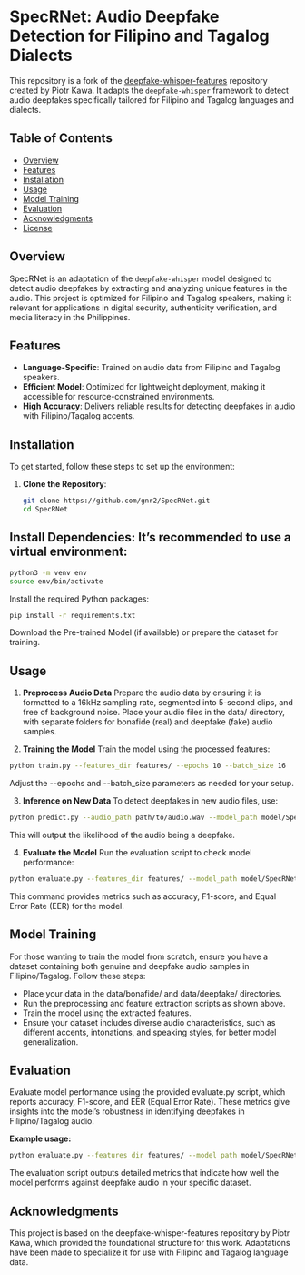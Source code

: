 # SpecRNet: Audio Deepfake Detection for Filipino and Tagalog Dialects

This repository is a fork of the [deepfake-whisper-features](https://github.com/piotrkawa/deepfake-whisper-features.git) repository created by Piotr Kawa. It adapts the `deepfake-whisper` framework to detect audio deepfakes specifically tailored for Filipino and Tagalog languages and dialects.

## Table of Contents
- [Overview](#overview)
- [Features](#features)
- [Installation](#installation)
- [Usage](#usage)
- [Model Training](#model-training)
- [Evaluation](#evaluation)
- [Acknowledgments](#acknowledgments)
- [License](#license)

## Overview
SpecRNet is an adaptation of the `deepfake-whisper` model designed to detect audio deepfakes by extracting and analyzing unique features in the audio. This project is optimized for Filipino and Tagalog speakers, making it relevant for applications in digital security, authenticity verification, and media literacy in the Philippines.

## Features
- **Language-Specific**: Trained on audio data from Filipino and Tagalog speakers.
- **Efficient Model**: Optimized for lightweight deployment, making it accessible for resource-constrained environments.
- **High Accuracy**: Delivers reliable results for detecting deepfakes in audio with Filipino/Tagalog accents.

## Installation
To get started, follow these steps to set up the environment:

1. **Clone the Repository**:
   ```bash
   git clone https://github.com/gnr2/SpecRNet.git
   cd SpecRNet
   ```

## Install Dependencies: It’s recommended to use a virtual environment:

```bash
python3 -m venv env
source env/bin/activate
```

Install the required Python packages:
```bash
pip install -r requirements.txt
```
Download the Pre-trained Model (if available) or prepare the dataset for training.

## Usage

1. **Preprocess Audio Data**
Prepare the audio data by ensuring it is formatted to a 16kHz sampling rate, segmented into 5-second clips, and free of background noise. Place your audio files in the data/ directory, with separate folders for bonafide (real) and deepfake (fake) audio samples.

2. **Training the Model**
Train the model using the processed features:

```bash
python train.py --features_dir features/ --epochs 10 --batch_size 16
```
Adjust the --epochs and --batch_size parameters as needed for your setup.

3. **Inference on New Data**
To detect deepfakes in new audio files, use:

```bash
python predict.py --audio_path path/to/audio.wav --model_path model/SpecRNet.pth
```
This will output the likelihood of the audio being a deepfake.

4. **Evaluate the Model**
Run the evaluation script to check model performance:

```bash
python evaluate.py --features_dir features/ --model_path model/SpecRNet.pth
```
This command provides metrics such as accuracy, F1-score, and Equal Error Rate (EER) for the model.

## Model Training
For those wanting to train the model from scratch, ensure you have a dataset containing both genuine and deepfake audio samples in Filipino/Tagalog. Follow these steps:

- Place your data in the data/bonafide/ and data/deepfake/ directories.
- Run the preprocessing and feature extraction scripts as shown above.
- Train the model using the extracted features.
- Ensure your dataset includes diverse audio characteristics, such as different accents, intonations, and speaking styles, for better model generalization.

## Evaluation
Evaluate model performance using the provided evaluate.py script, which reports accuracy, F1-score, and EER (Equal Error Rate). These metrics give insights into the model’s robustness in identifying deepfakes in Filipino/Tagalog audio.

**Example usage:**

```bash
python evaluate.py --features_dir features/ --model_path model/SpecRNet.pth
```
The evaluation script outputs detailed metrics that indicate how well the model performs against deepfake audio in your specific dataset.

## Acknowledgments
This project is based on the deepfake-whisper-features repository by Piotr Kawa, which provided the foundational structure for this work. Adaptations have been made to specialize it for use with Filipino and Tagalog language data.

